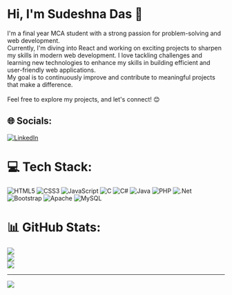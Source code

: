 # Hi, I'm Sudeshna Das 👋
I'm a final year MCA student with a strong passion for problem-solving and web development.<br>Currently, I'm diving into React and working on exciting projects to sharpen my skills in modern web development. I love tackling challenges and learning new technologies to enhance my skills in building efficient and user-friendly web applications.<br>My goal is to continuously improve and contribute to meaningful projects that make a difference.<br><br>Feel free to explore my projects, and let's connect! 😊<br>


## 🌐 Socials:
[![LinkedIn](https://img.shields.io/badge/LinkedIn-%230077B5.svg?logo=linkedin&logoColor=white)](https://www.linkedin.com/in/sudeshna-das-429b911b4/) 

# 💻 Tech Stack:
![HTML5](https://img.shields.io/badge/html5-%23E34F26.svg?style=for-the-badge&logo=html5&logoColor=white) ![CSS3](https://img.shields.io/badge/css3-%231572B6.svg?style=for-the-badge&logo=css3&logoColor=white) ![JavaScript](https://img.shields.io/badge/javascript-%23323330.svg?style=for-the-badge&logo=javascript&logoColor=%23F7DF1E) ![C](https://img.shields.io/badge/c-%2300599C.svg?style=for-the-badge&logo=c&logoColor=white) ![C#](https://img.shields.io/badge/c%23-%23239120.svg?style=for-the-badge&logo=c-sharp&logoColor=white)  ![Java](https://img.shields.io/badge/java-%23ED8B00.svg?style=for-the-badge&logo=java&logoColor=white)  ![PHP](https://img.shields.io/badge/php-%23777BB4.svg?style=for-the-badge&logo=php&logoColor=white) ![.Net](https://img.shields.io/badge/.NET-5C2D91?style=for-the-badge&logo=.net&logoColor=white) ![Bootstrap](https://img.shields.io/badge/bootstrap-%23563D7C.svg?style=for-the-badge&logo=bootstrap&logoColor=white)  ![Apache](https://img.shields.io/badge/apache-%23D42029.svg?style=for-the-badge&logo=apache&logoColor=white)  ![MySQL](https://img.shields.io/badge/mysql-%2300f.svg?style=for-the-badge&logo=mysql&logoColor=white) 
# 📊 GitHub Stats:
![](https://github-readme-stats.vercel.app/api?username=Sudeshna556&theme=dark&hide_border=false&include_all_commits=false&count_private=false)<br/>
![](https://github-readme-streak-stats.herokuapp.com/?user=Sudeshna556&theme=dark&hide_border=false)<br/>
![](https://github-readme-stats.vercel.app/api/top-langs/?username=Sudeshna556&theme=dark&hide_border=false&include_all_commits=false&count_private=false&layout=compact)

---
[![](https://visitcount.itsvg.in/api?id=Sudeshna556&icon=0&color=0)](https://visitcount.itsvg.in)

<!-- Proudly created with GPRM ( https://gprm.itsvg.in ) -->
